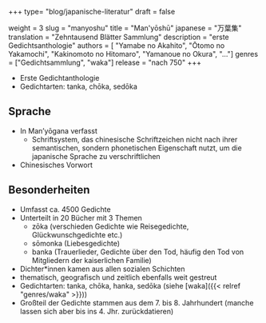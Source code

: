 +++
type= "blog/japanische-literatur"
draft = false

weight = 3
slug = "manyoshu"
title = "Man'yōshū"
japanese = "万葉集"
translation = "Zehntausend Blätter Sammlung"
description = "erste Gedichtsanthologie"
authors = [
  "Yamabe no Akahito",
  "Ōtomo no Yakamochi",
  "Kakinomoto no Hitomaro",
  "Yamanoue no Okura",
  "..."]
genres = ["Gedichtsammlung", "waka"]
release = "nach 750"
+++

- Erste Gedichtanthologie
- Gedichtarten: tanka, chōka, sedōka

## Sprache

- In Man’yōgana verfasst
  - Schriftsystem, das chinesische Schriftzeichen nicht nach ihrer semantischen, sondern phonetischen Eigenschaft nutzt, um die japanische Sprache zu verschriftlichen
- Chinesisches Vorwort

## Besonderheiten

- Umfasst ca. 4500 Gedichte
- Unterteilt in 20 Bücher mit 3 Themen
  - zōka (verschieden Gedichte wie Reisegedichte, Glückwunschgedichte etc.)
  - sōmonka (Liebesgedichte)
  - banka (Trauerlieder, Gedichte über den Tod, häufig den Tod von Mitgliedern der kaiserlichen Familie)
- Dichter*innen kamen aus allen sozialen Schichten
- thematisch, geografisch und zeitlich ebenfalls weit gestreut
- Gedichtarten: tanka, chōka, hanka, sedōka (siehe [waka]({{< relref "genres/waka" >}}))
- Großteil der Gedichte stammen aus dem 7. bis 8. Jahrhundert (manche lassen sich aber bis ins 4. Jhr. zurückdatieren)
